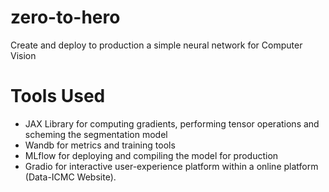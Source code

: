 # zero-to-hero
Create and deploy to production a simple neural network for Computer Vision


# Tools Used
* JAX Library for computing gradients, performing tensor operations and scheming the segmentation model
* Wandb for metrics and training tools
* MLflow for deploying and compiling the model for production
* Gradio for interactive user-experience platform within a online platform (Data-ICMC Website).

